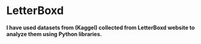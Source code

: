 # LetterBoxd
**I have used datasets from (Kaggel) collected from LetterBoxd website to analyze them using Python libraries.** 
